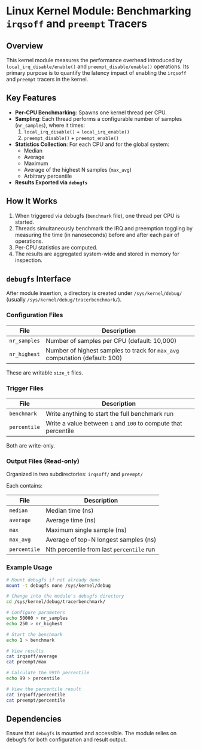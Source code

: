 # Linux Kernel Module: Benchmarking `irqsoff` and `preempt` Tracers

## Overview

This kernel module measures the performance overhead introduced by
`local_irq_disable/enable()` and `preempt_disable/enable()` operations. Its
primary purpose is to quantify the latency impact of enabling the `irqsoff`
and `preempt` tracers in the kernel.

## Key Features

- **Per-CPU Benchmarking**: Spawns one kernel thread per CPU.
- **Sampling**: Each thread performs a configurable number of samples
  (`nr_samples`), where it times:
  1. `local_irq_disable()` + `local_irq_enable()`
  2. `preempt_disable()` + `preempt_enable()`
- **Statistics Collection**: For each CPU and for the global system:
  - Median
  - Average
  - Maximum
  - Average of the highest N samples (`max_avg`)
  - Arbitrary percentile
- **Results Exported via `debugfs`**

## How It Works

1. When triggered via debugfs (`benchmark` file), one thread per CPU is started.
2. Threads simultaneously benchmark the IRQ and preemption toggling by measuring
   the time (in nanoseconds) before and after each pair of operations.
3. Per-CPU statistics are computed.
4. The results are aggregated system-wide and stored in memory for inspection.

## `debugfs` Interface

After module insertion, a directory is created under
`/sys/kernel/debug/` (usually
`/sys/kernel/debug/tracerbenchmark/`).

### Configuration Files

| File         | Description                         |
|--------------|-------------------------------------|
| `nr_samples` | Number of samples per CPU (default: 10,000) |
| `nr_highest` | Number of highest samples to track for `max_avg` computation (default: 100) |

These are writable `size_t` files.

### Trigger Files

| File         | Description                                     |
|--------------|-------------------------------------------------|
| `benchmark`  | Write anything to start the full benchmark run  |
| `percentile` | Write a value between `1` and `100` to compute that percentile |

Both are write-only.

### Output Files (Read-only)

Organized in two subdirectories: `irqsoff/` and `preempt/`

Each contains:

| File         | Description                              |
|--------------|------------------------------------------|
| `median`     | Median time (ns)                         |
| `average`    | Average time (ns)                        |
| `max`        | Maximum single sample (ns)               |
| `max_avg`    | Average of top-N longest samples (ns)    |
| `percentile` | Nth percentile from last `percentile` run|

### Example Usage

```bash
# Mount debugfs if not already done
mount -t debugfs none /sys/kernel/debug

# Change into the module's debugfs directory
cd /sys/kernel/debug/tracerbenchmark/

# Configure parameters
echo 50000 > nr_samples
echo 250 > nr_highest

# Start the benchmark
echo 1 > benchmark

# View results
cat irqsoff/average
cat preempt/max

# Calculate the 99th percentile
echo 99 > percentile

# View the percentile result
cat irqsoff/percentile
cat preempt/percentile
```

## Dependencies

Ensure that `debugfs` is mounted and accessible. The module relies on debugfs
for both configuration and result output.

